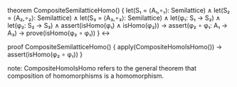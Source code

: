 theorem CompositeSemilatticeHomo() {
  let(S₁ = ⟨A₁,∘₁⟩: Semilattice) ∧
  let(S₂ = ⟨A₂,∘₂⟩: Semilattice) ∧
  let(S₃ = ⟨A₃,∘₃⟩: Semilattice) ∧
  let(φ₁: S₁ → S₂) ∧
  let(φ₂: S₂ → S₃) ∧
  assert(isHomo(φ₁) ∧ isHomo(φ₂)) →
  assert(φ₂ ∘ φ₁: A₁ → A₃) →
  prove(isHomo(φ₂ ∘ φ₁))
} ↔

proof CompositeSemilatticeHomo() {
  apply(CompositeHomoIsHomo()) →
  assert(isHomo(φ₂ ∘ φ₁))
}

note: CompositeHomoIsHomo refers to the general theorem that composition of homomorphisms is a homomorphism.